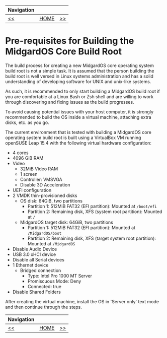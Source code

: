 | Navigation |||
| --- | --- | ---: |
| [<<](./README.md) | [HOME](./README.md) | [>>](./HostRequirements.md) |

# Pre-requisites for Building the MidgardOS Core Build Root

The build process for creating a new MidgardOS core operating system build root is not a simple task. It is assumed that the person building the build root is well versed in Linux systems administration and has a solid understanding of developing software for UNIX and unix-like systems.

As such, it is recommended to only start building a MidgardOS build root if you are comfortable at a Linux Bash or Zsh shell and are willing to work through discovering and fixing issues as the build progresses.

To avoid causing potential issues with your host computer, it is strongly recommended to build the OS inside a virtual machine, attaching extra disks, etc. as you go.

The current environment that is tested with building a MidgardOS core operating system build root is built using a VirtualBox VM running openSUSE Leap 15.4 with the following virtual hardware configuration:

- 4 cores
- 4096 GiB RAM
- Video
  - 32MiB Video RAM
  - 1 screen
  - Controller: VMSVGA
  - Disable 3D Acceleration
- UEFI configuration
- 2 VMDK thin-provisioned disks
  - OS disk: 64GiB, two partitions
    - Partition 1: 512MiB FAT32 (EFI partition): Mounted at `/boot/efi`
    - Partition 2: Remaining disk, XFS (system root partition): Mounted at `/`
  - MidgardOS target disk: 64GiB, two partitions
    - Partition 1: 512MiB FAT32 (EFI partition): Mounted at `/MidgardOS/boot`
    - Partition 2: Remaining disk, XFS (target system root partition): Mounted at `/MidgardOS`
- Disable Audio Device
- USB 3.0 xHCI device
- Disable all Serial devices
- 1 Ethernet device
  - Bridged connection
    - Type: Intel Pro 1000 MT Server
    - Promiscuous Mode: Deny
    - Connected: true
- Disable Shared Folders

After creating the virtual machine, install the OS in 'Server only' text mode and then continue through the steps.

| Navigation |||
| --- | --- | ---: |
| [<<](./README.md) | [HOME](./README.md) | [>>](./HostRequirements.md) |
